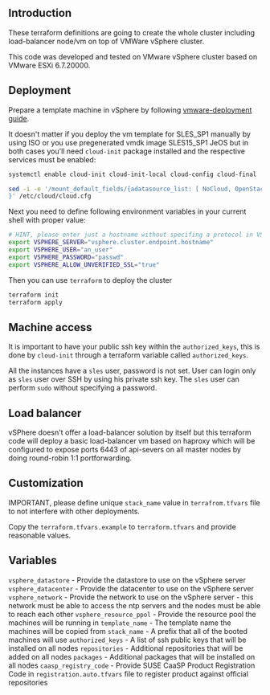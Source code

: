 ## Introduction

These terraform definitions are going to create the whole cluster including load-balancer node/vm on top of VMWare vSphere cluster.

This code was developed and tested on VMware vSphere cluster based on VMware ESXi 6.7.20000.

## Deployment

Prepare a template machine in vSphere by following [vmware-deployment guide](https://susedoc.github.io/doc-caasp/adoc/caasp-deployment/single-html/#_vm_preparation_for_creating_a_template).

It doesn't matter if you deploy the vm template for SLES_SP1 manually by using ISO or you use pregenerated vmdk image SLES15_SP1 JeOS but in both cases you'll need `cloud-init` package installed and the respective services must be enabled:

```sh
systemctl enable cloud-init cloud-init-local cloud-config cloud-final
```

```sh
sed -i -e '/mount_default_fields/{adatasource_list: [ NoCloud, OpenStack, None ]
}' /etc/cloud/cloud.cfg
```

Next you need to define following environment variables in your current shell with proper value:

```sh
# HINT, please enter just a hostname without specifing a protocol in VSPHERE_SERVER variable (using https by default)
export VSPHERE_SERVER="vsphere.cluster.endpoint.hostname"
export VSPHERE_USER="an_user"
export VSPHERE_PASSWORD="passwd"
export VSPHERE_ALLOW_UNVERIFIED_SSL="true"
```

Then you can use `terraform` to deploy the cluster

```sh
terraform init
terraform apply
```

## Machine access

It is important to have your public ssh key within the `authorized_keys`,
this is done by `cloud-init` through a terraform variable called `authorized_keys`.

All the instances have a `sles` user, password is not set. User can login only as `sles` user over SSH by using his private ssh key. The `sles` user can perform `sudo` without specifying a password.

## Load balancer

vSPhere doesn't offer a load-balancer solution by itself but this terraform code will deploy a basic load-balancer vm based on haproxy which will be configured to expose ports 6443 of api-severs on all master nodes by doing round-robin 1:1 portforwarding.

## Customization

IMPORTANT, please define unique `stack_name` value in `terrafrom.tfvars` file to not interfere with other deployments.

Copy the `terraform.tfvars.example` to `terraform.tfvars` and provide reasonable values.

## Variables

`vsphere_datastore` - Provide the datastore to use on the vSphere server
`vsphere_datacenter` - Provide the datacenter to use on the vSphere server
`vsphere_network` - Provide the network to use on the vSphere server - this network must be able to access the ntp servers and the nodes must be able to reach each other
`vsphere_resource_ppol` - Provide the resource pool the machines will be running in
`template_name` - The template name the machines will be copied from
`stack_name` - A prefix that all of the booted machines will use
`authorized_keys` - A list of ssh public keys that will be installed on all nodes
`repositories` - Additional repositories that will be added on all nodes
`packages` - Additional packages that will be installed on all nodes
`caasp_registry_code` - Provide SUSE CaaSP Product Registration Code in
`registration.auto.tfvars` file to register product against official repositories
